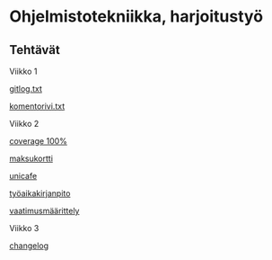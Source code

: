 # Ohjelmistotekniikka, harjoitustyö
## Tehtävät ##

Viikko 1 

[gitlog.txt](https://github.com/roni-b/Ohjelmistotekniikka-2022/blob/master/laskarit/viikko1/gitlog.txt)

[komentorivi.txt](https://github.com/roni-b/Ohjelmistotekniikka-2022/blob/master/laskarit/viikko1/komentorivi.txt)

Viikko 2

[coverage 100%](https://github.com/roni-b/Ohjelmistotekniikka-2022/blob/master/laskarit/viikko2/coverage_screenshot.png)

[maksukortti](https://github.com/roni-b/Ohjelmistotekniikka-2022/tree/master/laskarit/viikko2/maksukortti/src)

[unicafe](https://github.com/roni-b/Ohjelmistotekniikka-2022/tree/master/laskarit/viikko2/unicafe/src)

[työaikakirjanpito](https://github.com/roni-b/Ohjelmistotekniikka-2022/blob/master/dokumentaatio/tyoaikakirjanpito.md)

[vaatimusmäärittely](https://github.com/roni-b/Ohjelmistotekniikka-2022/blob/master/dokumentaatio/vaatimusmaarittely.md)

Viikko 3

[changelog](https://github.com/roni-b/Ohjelmistotekniikka-2022/blob/master/dokumentaatio/changelog.md)
